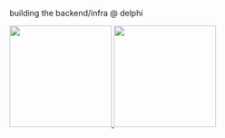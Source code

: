 building the backend/infra @ delphi

<a href="#">
  <img src="https://github-readme-stats.vercel.app/api?username=alvinalaphat&theme=react&show_icons=true&count_private=true" height="180px">
</a>
<a href="#">
  <img src="https://github-readme-stats.vercel.app/api/top-langs/?username=alvinalaphat&theme=react&exclude_repo=WordCloud,Crawling&layout=compact&hide=css,html" height="180px">
</a>

<br/>  
